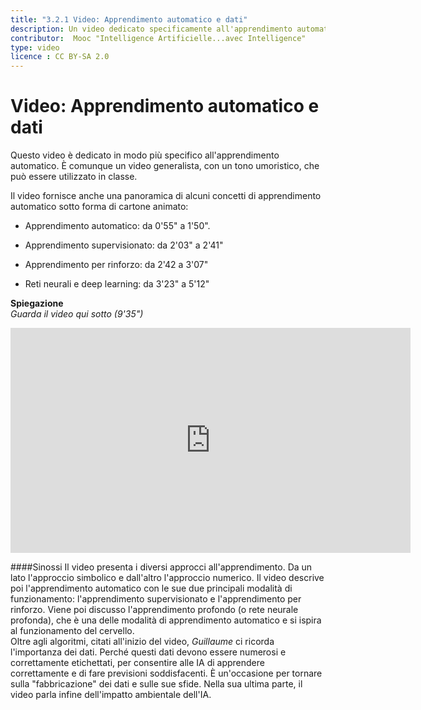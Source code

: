 ```yaml
---
title: "3.2.1 Video: Apprendimento automatico e dati"
description: Un video dedicato specificamente all'apprendimento automatico con approfondimenti sull'apprendimento supervisionato e di rinforzo, sulle reti neurali e sull'apprendimento profondo.  
contributor:  Mooc "Intelligence Artificielle...avec Intelligence"
type: video
licence : CC BY-SA 2.0
---
```

# Video: Apprendimento automatico e dati
Questo video è dedicato in modo più specifico all'apprendimento automatico. È comunque un video generalista, con un tono umoristico, che può essere utilizzato in classe.

Il video fornisce anche una panoramica di alcuni concetti di apprendimento automatico sotto forma di cartone animato:

- Apprendimento automatico: da 0'55" a 1'50".

- Apprendimento supervisionato: da 2'03" a 2'41"

- Apprendimento per rinforzo: da 2'42 a 3'07"

- Reti neurali e deep learning: da 3'23" a 5'12"

**Spiegazione**  
_Guarda il video qui sotto (9'35")_

<center><iframe width="640" height="360" src="https://www.youtube.com/embed/i_O3N3f-kHQ?rel=0&showinfo=0&cc_load_policy=1&hl=en&modestbranding=1" frameborder="0" allowfullscreen></iframe></center>

####Sinossi
Il video presenta i diversi approcci all'apprendimento. Da un lato l'approccio simbolico e dall'altro l'approccio numerico.
Il video descrive poi l'apprendimento automatico con le sue due principali modalità di funzionamento: l'apprendimento supervisionato e l'apprendimento per rinforzo. Viene poi discusso l'apprendimento profondo (o rete neurale profonda), che è una delle modalità di apprendimento automatico e si ispira al funzionamento del cervello.  
Oltre agli algoritmi, citati all'inizio del video, _Guillaume_ ci ricorda l'importanza dei dati. Perché questi dati devono essere numerosi e correttamente etichettati, per consentire alle IA di apprendere correttamente e di fare previsioni soddisfacenti. È un'occasione per tornare sulla "fabbricazione" dei dati e sulle sue sfide.
Nella sua ultima parte, il video parla infine dell'impatto ambientale dell'IA.
